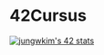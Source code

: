 # 42Cursus

[![jungwkim's 42 stats](https://badge42.herokuapp.com/api/stats/jungwkim?privacyName=true)](https://github.com/JaeSeoKim/badge42)

